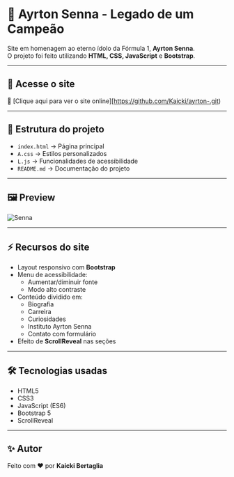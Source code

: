 # 🌟 Ayrton Senna - Legado de um Campeão

Site em homenagem ao eterno ídolo da Fórmula 1, **Ayrton Senna**.  
O projeto foi feito utilizando **HTML, CSS, JavaScript** e **Bootstrap**.

---

## 🚀 Acesse o site
🔗 [Clique aqui para ver o site online][https://github.com/Kaicki/ayrton-.git)

---

## 📂 Estrutura do projeto
- `index.html` → Página principal
- `A.css` → Estilos personalizados
- `L.js` → Funcionalidades de acessibilidade
- `README.md` → Documentação do projeto

---

## 🖼️ Preview
![Senna](http://senna.com/wp-content/uploads/2024/03/91FR_F001-A5-1-1536x1022.jpg)

---

## ⚡ Recursos do site
- Layout responsivo com **Bootstrap**
- Menu de acessibilidade:
  - Aumentar/diminuir fonte
  - Modo alto contraste
- Conteúdo dividido em:
  - Biografia
  - Carreira
  - Curiosidades
  - Instituto Ayrton Senna
  - Contato com formulário
- Efeito de **ScrollReveal** nas seções

---

## 🛠️ Tecnologias usadas
- HTML5  
- CSS3  
- JavaScript (ES6)  
- Bootstrap 5  
- ScrollReveal  

---

## ✨ Autor
Feito com ❤️ por **Kaicki Bertaglia**  
